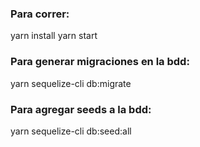 ### Para correr:
yarn install
yarn start

### Para generar migraciones en la bdd:
yarn sequelize-cli db:migrate

### Para agregar seeds a la bdd:
yarn sequelize-cli db:seed:all